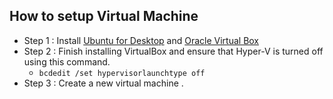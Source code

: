 ## How to setup Virtual Machine 

* Step 1 : Install [Ubuntu for Desktop](https://ubuntu.com/download/desktop) and [Oracle Virtual Box](https://www.virtualbox.org/)
* Step 2 : Finish installing VirtualBox and ensure that Hyper-V is turned off using this command.
    - ` bcdedit /set hypervisorlaunchtype off `
* Step 3 : Create a new virtual machine .